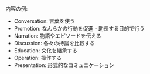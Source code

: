 内容の例:

- Conversation: 言葉を使う
- Promotion: なんらかの行動を促進・助長する目的で行う
- Narration: 物語やエピソードを伝える
- Discussion: 各々の持論を比較する
- Education: 文化を継承する
- Operation: 操作する
- Presentation: 形式的なコミュニケーション
